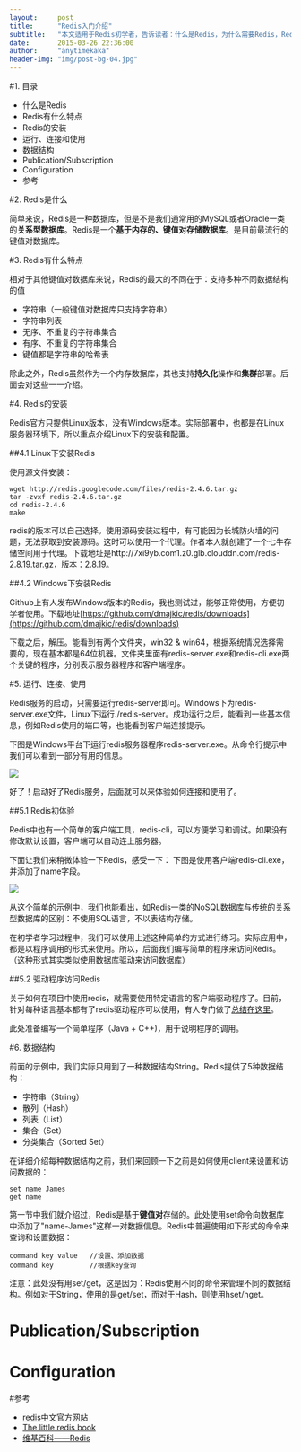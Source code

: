 ```yaml
---
layout:     post
title:      "Redis入门介绍"
subtitle:   "本文适用于Redis初学者，告诉读者：什么是Redis，为什么需要Redis，Redis有哪些特点，Redis的安装（Windows，Linux，OS），数据结构，Publication/Subscription，Configuration等"
date:       2015-03-26 22:36:00
author:     "anytimekaka"
header-img: "img/post-bg-04.jpg"
---
```


#1. 目录

* 什么是Redis
* Redis有什么特点
* Redis的安装
* 运行、连接和使用
* 数据结构
* Publication/Subscription
* Configuration
* 参考

#2. Redis是什么

简单来说，Redis是一种数据库，但是不是我们通常用的MySQL或者Oracle一类的**关系型数据库**。Redis是一个**基于内存的、键值对存储数据库**。是目前最流行的键值对数据库。

#3. Redis有什么特点

相对于其他键值对数据库来说，Redis的最大的不同在于：支持多种不同数据结构的值

* 字符串（一般键值对数据库只支持字符串）
* 字符串列表
* 无序、不重复的字符串集合
* 有序、不重复的字符串集合
* 键值都是字符串的哈希表

除此之外，Redis虽然作为一个内存数据库，其也支持**持久化**操作和**集群**部署。后面会对这些一一介绍。

#4. Redis的安装

Redis官方只提供Linux版本，没有Windows版本。实际部署中，也都是在Linux服务器环境下，所以重点介绍Linux下的安装和配置。

##4.1 Linux下安装Redis

使用源文件安装：

	wget http://redis.googlecode.com/files/redis-2.4.6.tar.gz
	tar -zvxf redis-2.4.6.tar.gz
	cd redis-2.4.6
	make

redis的版本可以自己选择。使用源码安装过程中，有可能因为长城防火墙的问题，无法获取到安装源码。这时可以使用一个代理。作者本人就创建了一个七牛存储空间用于代理。下载地址是http://7xi9yb.com1.z0.glb.clouddn.com/redis-2.8.19.tar.gz，版本：2.8.19。

##4.2 Windows下安装Redis

Github上有人发布Windows版本的Redis，我也测试过，能够正常使用，方便初学者使用。下载地址[https://github.com/dmajkic/redis/downloads](https://github.com/dmajkic/redis/downloads)

下载之后，解压。能看到有两个文件夹，win32 & win64，根据系统情况选择需要的，现在基本都是64位机器。文件夹里面有redis-server.exe和redis-cli.exe两个关键的程序，分别表示服务器程序和客户端程序。

#5. 运行、连接、使用

Redis服务的启动，只需要运行redis-server即可。Windows下为redis-server.exe文件，Linux下运行./redis-server。成功运行之后，能看到一些基本信息，例如Redis使用的端口等，也能看到客户端连接提示。

下图是Windows平台下运行redis服务器程序redis-server.exe。从命令行提示中我们可以看到一部分有用的信息。

<img src = "http://anytimekaka.github.io/img/postimg/201504111009.PNG"/>

好了！启动好了Redis服务，后面就可以来体验如何连接和使用了。

##5.1 Redis初体验

Redis中也有一个简单的客户端工具，redis-cli，可以方便学习和调试。如果没有修改默认设置，客户端可以自动连上服务器。

下面让我们来稍微体验一下Redis，感受一下：
下图是使用客户端redis-cli.exe，并添加了name字段。

<img src = "http://anytimekaka.github.io/img/postimg/201504111011.PNG"/>

从这个简单的示例中，我们也能看出，如Redis一类的NoSQL数据库与传统的关系型数据库的区别：不使用SQL语言，不以表结构存储。

在初学者学习过程中，我们可以使用上述这种简单的方式进行练习。实际应用中，都是以程序调用的形式来使用。所以，后面我们编写简单的程序来访问Redis。（这种形式其实类似使用数据库驱动来访问数据库）

##5.2 驱动程序访问Redis

关于如何在项目中使用redis，就需要使用特定语言的客户端驱动程序了。目前，针对每种语言基本都有了redis驱动程序可以使用，有人专门做了[总结在这里](http://redis.io/clients)。

此处准备编写一个简单程序（Java + C++)，用于说明程序的调用。

#6. 数据结构

前面的示例中，我们实际只用到了一种数据结构String。Redis提供了5种数据结构：

* 字符串（String）
* 散列（Hash）
* 列表（List）
* 集合（Set）
* 分类集合（Sorted Set）

在详细介绍每种数据结构之前，我们来回顾一下之前是如何使用client来设置和访问数据的：

	set name James
	get name

第一节中我们就介绍过，Redis是基于**键值对**存储的。此处使用set命令向数据库中添加了"name-James"这样一对数据信息。Redis中普遍使用如下形式的命令来查询和设置数据：

	command key value	//设置、添加数据
	command key			//根据key查询

注意：此处没有用set/get，这是因为：Redis使用不同的命令来管理不同的数据结构。例如对于String，使用的是get/set，而对于Hash，则使用hset/hget。



# Publication/Subscription
# Configuration

#参考
* [redis中文官方网站](http://redis.cn/)
* [The little redis book](https://github.com/JasonLai256/the-little-redis-book/blob/master/cn/redis.md)
* [维基百科——Redis](http://zh.wikipedia.org/wiki/Redis)








